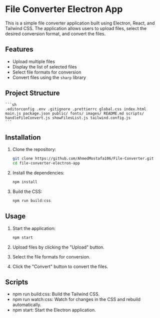 # File Converter Electron App

This is a simple file converter application built using Electron, React, and Tailwind CSS. The application allows users to upload files, select the desired conversion format, and convert the files.

## Features

- Upload multiple files
- Display the list of selected files
- Select file formats for conversion
- Convert files using the `sharp` library

## Project Structure

    ```sh
    .editorconfig .env .gitignore .prettierrc global.css index.html main.js package.json public/ fonts/ images/ README.md scripts/ handleFileConvert.js showFilesList.js tailwind.config.js
    ```

## Installation

1. Clone the repository:

   ```sh
   git clone https://github.com/AhmedMostafa106/File-Converter.git
   cd file-converter-electron-app
   ```

2. Install the dependencies:
   ```sh
   npm install
   ```
3. Build the CSS:
   ```sh
   npm run build:css
   ```

## Usage

1. Start the application:

   ```sh
   npm start
   ```

2. Upload files by clicking the "Upload" button.

3. Select the file formats for conversion.

4. Click the "Convert" button to convert the files.

## Scripts

- npm run build:css: Build the Tailwind CSS.
- npm run watch:css: Watch for changes in the CSS and rebuild automatically.
- npm start: Start the Electron application.
